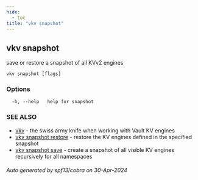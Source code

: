 ```yaml
---
hide:
  - toc
title: "vkv snapshot"
---
```

## vkv snapshot

save or restore a snapshot of all KVv2 engines

```
vkv snapshot [flags]
```

### Options

```
  -h, --help   help for snapshot
```

### SEE ALSO

* [vkv](vkv.md)	 - the swiss army knife when working with Vault KV engines
* [vkv snapshot restore](vkv_snapshot_restore.md)	 - restore the KV engines defined in the specified snapshot
* [vkv snapshot save](vkv_snapshot_save.md)	 - create a snapshot of all visible KV engines recursively for all namespaces

###### Auto generated by spf13/cobra on 30-Apr-2024
